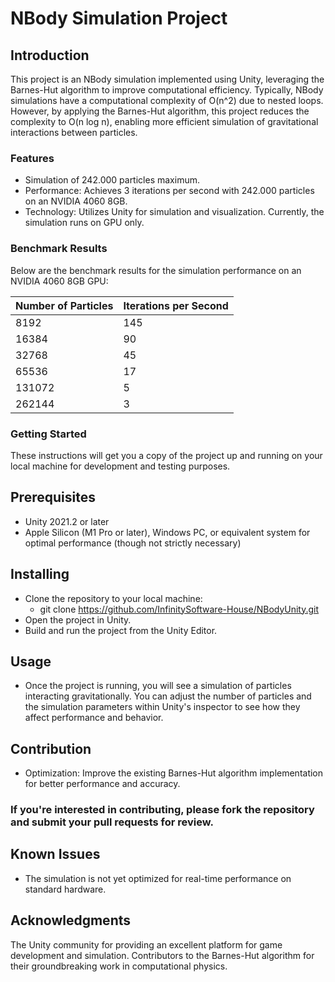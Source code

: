 # NBody Simulation Project

## Introduction

This project is an NBody simulation implemented using Unity, leveraging the Barnes-Hut algorithm to improve computational efficiency. Typically, NBody simulations have a computational complexity of O(n^2) due to nested loops. However, by applying the Barnes-Hut algorithm, this project reduces the complexity to O(n log n), enabling more efficient simulation of gravitational interactions between particles.

### Features

- Simulation of 242.000 particles maximum.
- Performance: Achieves 3 iterations per second with 242.000 particles on an NVIDIA 4060 8GB.
- Technology: Utilizes Unity for simulation and visualization. Currently, the simulation runs on GPU only.

### Benchmark Results

Below are the benchmark results for the simulation performance on an NVIDIA 4060 8GB GPU:

| Number of Particles | Iterations per Second |
|----------------------|-----------------------|
| 8192                | 145                   |
| 16384               | 90                    |
| 32768               | 45                    |
| 65536               | 17                    |
| 131072              | 5                     |
| 262144              | 3                     |

### Getting Started

These instructions will get you a copy of the project up and running on your local machine for development and testing purposes.

## Prerequisites
- Unity 2021.2 or later
- Apple Silicon (M1 Pro or later), Windows PC, or equivalent system for optimal performance (though not strictly necessary)

## Installing
- Clone the repository to your local machine:
  - git clone https://github.com/InfinitySoftware-House/NBodyUnity.git
- Open the project in Unity.
- Build and run the project from the Unity Editor.

## Usage

- Once the project is running, you will see a simulation of particles interacting gravitationally. You can adjust the number of particles and the simulation parameters within Unity's inspector to see how they affect performance and behavior.

## Contribution

- Optimization: Improve the existing Barnes-Hut algorithm implementation for better performance and accuracy.

### If you're interested in contributing, please fork the repository and submit your pull requests for review.

## Known Issues

- The simulation is not yet optimized for real-time performance on standard hardware.
  
## Acknowledgments

The Unity community for providing an excellent platform for game development and simulation.
Contributors to the Barnes-Hut algorithm for their groundbreaking work in computational physics.
